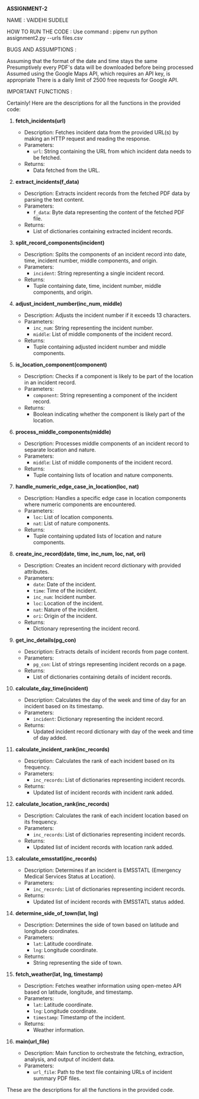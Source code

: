__ASSIGNMENT-2__

NAME : VAIDEHI SUDELE

HOW TO RUN THE CODE : Use command : pipenv run python assignment2.py --urls files.csv

BUGS AND ASSUMPTIONS :

Assuming that the format of the date and time stays the same
Presumptively every PDF's data will be downloaded before being processed
Assumed using the Google Maps API, which requires an API key, is appropriate
There is a daily limit of 2500 free requests for Google API.

IMPORTANT FUNCTIONS :

Certainly! Here are the descriptions for all the functions in the provided code:

1. **fetch_incidents(url)**
   - Description: Fetches incident data from the provided URL(s) by making an HTTP request and reading the response.
   - Parameters:
     - `url`: String containing the URL from which incident data needs to be fetched.
   - Returns:
     - Data fetched from the URL.

2. **extract_incidents(f_data)**
   - Description: Extracts incident records from the fetched PDF data by parsing the text content.
   - Parameters:
     - `f_data`: Byte data representing the content of the fetched PDF file.
   - Returns:
     - List of dictionaries containing extracted incident records.

3. **split_record_components(incident)**
   - Description: Splits the components of an incident record into date, time, incident number, middle components, and origin.
   - Parameters:
     - `incident`: String representing a single incident record.
   - Returns:
     - Tuple containing date, time, incident number, middle components, and origin.

4. **adjust_incident_number(inc_num, middle)**
   - Description: Adjusts the incident number if it exceeds 13 characters.
   - Parameters:
     - `inc_num`: String representing the incident number.
     - `middle`: List of middle components of the incident record.
   - Returns:
     - Tuple containing adjusted incident number and middle components.

5. **is_location_component(component)**
   - Description: Checks if a component is likely to be part of the location in an incident record.
   - Parameters:
     - `component`: String representing a component of the incident record.
   - Returns:
     - Boolean indicating whether the component is likely part of the location.

6. **process_middle_components(middle)**
   - Description: Processes middle components of an incident record to separate location and nature.
   - Parameters:
     - `middle`: List of middle components of the incident record.
   - Returns:
     - Tuple containing lists of location and nature components.

7. **handle_numeric_edge_case_in_location(loc, nat)**
   - Description: Handles a specific edge case in location components where numeric components are encountered.
   - Parameters:
     - `loc`: List of location components.
     - `nat`: List of nature components.
   - Returns:
     - Tuple containing updated lists of location and nature components.

8. **create_inc_record(date, time, inc_num, loc, nat, ori)**
   - Description: Creates an incident record dictionary with provided attributes.
   - Parameters:
     - `date`: Date of the incident.
     - `time`: Time of the incident.
     - `inc_num`: Incident number.
     - `loc`: Location of the incident.
     - `nat`: Nature of the incident.
     - `ori`: Origin of the incident.
   - Returns:
     - Dictionary representing the incident record.

9. **get_inc_details(pg_con)**
   - Description: Extracts details of incident records from page content.
   - Parameters:
     - `pg_con`: List of strings representing incident records on a page.
   - Returns:
     - List of dictionaries containing details of incident records.

10. **calculate_day_time(incident)**
    - Description: Calculates the day of the week and time of day for an incident based on its timestamp.
    - Parameters:
      - `incident`: Dictionary representing the incident record.
    - Returns:
      - Updated incident record dictionary with day of the week and time of day added.

11. **calculate_incident_rank(inc_records)**
    - Description: Calculates the rank of each incident based on its frequency.
    - Parameters:
      - `inc_records`: List of dictionaries representing incident records.
    - Returns:
      - Updated list of incident records with incident rank added.

12. **calculate_location_rank(inc_records)**
    - Description: Calculates the rank of each incident location based on its frequency.
    - Parameters:
      - `inc_records`: List of dictionaries representing incident records.
    - Returns:
      - Updated list of incident records with location rank added.

13. **calculate_emsstatl(inc_records)**
    - Description: Determines if an incident is EMSSTATL (Emergency Medical Services Status at Location).
    - Parameters:
      - `inc_records`: List of dictionaries representing incident records.
    - Returns:
      - Updated list of incident records with EMSSTATL status added.

14. **determine_side_of_town(lat, lng)**
    - Description: Determines the side of town based on latitude and longitude coordinates.
    - Parameters:
      - `lat`: Latitude coordinate.
      - `lng`: Longitude coordinate.
    - Returns:
      - String representing the side of town.

15. **fetch_weather(lat, lng, timestamp)**
    - Description: Fetches weather information using open-meteo API based on latitude, longitude, and timestamp.
    - Parameters:
      - `lat`: Latitude coordinate.
      - `lng`: Longitude coordinate.
      - `timestamp`: Timestamp of the incident.
    - Returns:
      - Weather information.

16. **main(url_file)**
    - Description: Main function to orchestrate the fetching, extraction, analysis, and output of incident data.
    - Parameters:
      - `url_file`: Path to the text file containing URLs of incident summary PDF files.

These are the descriptions for all the functions in the provided code.

